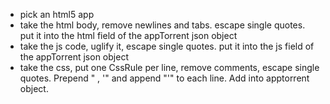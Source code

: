 

* pick an html5 app
* take the html body, remove newlines and tabs. escape single quotes. put it into the html field of the appTorrent json object
* take the js code, uglify it, escape single quotes. put it into the js field of the appTorrent json object
* take the css, put one CssRule per line, remove comments, escape single quotes. Prepend "    , '" and append "'" to each line. Add into apptorrent object.
